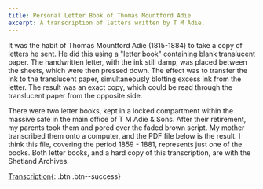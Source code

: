 ```yaml
---
title: Personal Letter Book of Thomas Mountford Adie
excerpt: A transcription of letters written by T M Adie.
---
```


It was the habit of Thomas Mountford Adie (1815-1884) to take a copy of letters he sent.
He did this using a "letter book" containing blank translucent paper.
The handwritten letter, with the ink still damp, was placed between the sheets, which were then pressed down.
The effect was to transfer the ink to the translucent paper, simultaneously blotting excess ink from the letter.
The result was an exact copy, which could be read through the translucent paper from the opposite side.

There were two letter books, kept in a locked compartment within the massive safe in the main office of T M Adie & Sons.
After their retirement, my parents took them and pored over the faded brown script.
My mother transcribed them onto a computer, and the PDF file below is the result.
I think this file, covering the period 1859 - 1881, represents just one of the books.
Both letter books, and a hard copy of this transcription, are with the Shetland Archives.

[Transcription](/assets/genealogy/TMA-Letter-Book.pdf){: .btn .btn--success}
